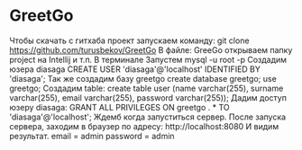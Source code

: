 # GreetGo
Чтобы скачать с гитхаба проект запускаем команду:
    git clone https://github.com/turusbekov/GreetGo
В файле:
    GreeGo oткрываем папку project на Intellij и т.п.
В терминале
    Запустем mysql -u root -p
Создадим юзера diasaga
    CREATE USER 'diasaga'@'localhost' IDENTIFIED BY 'diasaga';
Так же создадим базу greetgo
    create database greetgo;
    use greetgo;
Создадим table:
    create table user (name varchar(255), surname varchar(255), email varchar(255), password varchar(255));
Дадим доступ юзеру diasaga:
    GRANT ALL PRIVILEGES ON greetgo . * TO 'diasaga'@'localhost';
Ждемб когда запуститься сервер. После запуска сервера, заходим в браузер по адресу:
    http://localhost:8080
И видим результат.
  email = admin
  password = admin
  
  
